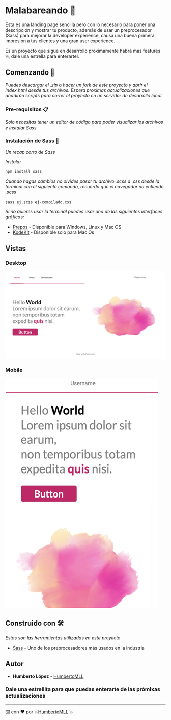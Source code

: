 # Malabareando 🤹

Esta es una landing page sencilla pero con lo necesario para poner una descripción y mostrar tu producto, además de usar un preprocesador (Sass) para mejorar la developer experience, causa una buena primera impresión a tus clientes y una gran user experience.

Es un proyecto que sigue en desarrollo proximamente habrá mas features 🔥, dale una estrella para enterarte!.

## Comenzando 🚀

_Puedes descargar el .zip o hacer un fork de este proyecto y abrir el index.html desde tus archivos. Espera proximas actualizaciones que añadirán scripts para correr el proyecto en un servidor de desarrollo local._

### Pre-requisitos 📋

_Solo necesitas tener un editor de código para poder visualizar los archivos e instalar Sass_


### Instalación de Sass 🔧

_Un recap corto de Sass_

_Instalar_

```
npm install sass 
```

_Cuando hagas cambios no olvides pasar tu archivo .scss a .css desde la terminal con el siguiente comando, recuerda que el navegador no entiende .scss_

```
sass ej.scss ej-compilado.css
```

_Si no quieres usar la terminal puedes usar una de las siguientes interfaces gráficas:_

* [Prepos](https://prepros.io) - Disponible para Windows, Linux y Mac OS
* [KodeKit](https://codekitapp.com) - Disponible solo para Mac Os


## Vistas 

### Desktop
  <img src="assets/destokp.png"/>

### Mobile
  <img src="assets/mobile.png" width="480" height="720"/>




## Construido con 🛠️

_Estas son las herramientas utilizadas en este proyecto_

* [Sass](https://sass-lang.com) - Uno de los preprocesadores más usados en la industria



## Autor


* **Humberto López**  - [HumbertoMLL](https://github.com/humbertomll)
 
### Dale una estrellita para que puedas enterarte de las prómixas actualizaciones  
---
⌨️ con ❤️ por 💥[HumbertoMLL](https://github.com/humbertomll) 💥
